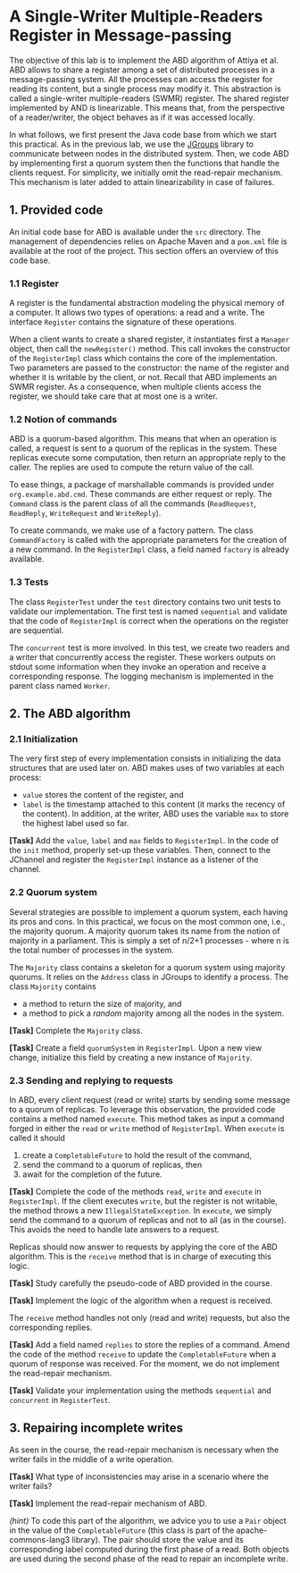 # A Single-Writer Multiple-Readers Register in Message-passing

The objective of this lab is to implement the ABD algorithm of Attiya et al.
ABD allows to share a register among a set of distributed processes in a message-passing system.
All the processes can access the register for reading its content, but a single process may modify it.
This abstraction is called a single-writer multiple-readers (SWMR) register.
The shared register implemented by AND is linearizable.
This means that, from the perspective of a reader/writer, the object behaves as if it was accessed locally.

In what follows, we first present the Java code base from which we start this practical.
As in the previous lab, we use the [JGroups](http://www.jgroups.org) library to communicate between nodes in the distributed system.
Then, we code ABD by implementing first a quorum system then the functions that handle the clients request.
For simplicity, we initially omit the read-repair mechanism.
This mechanism is later added to attain linearizability in case of failures.

## 1. Provided code

An initial code base for ABD is available  under the `src` directory.
The management of dependencies relies on Apache Maven and a `pom.xml` file is available at the root of the project.
This section offers an overview of this code base.

### 1.1 Register

A register is the fundamental abstraction modeling the physical memory of a computer.
It allows two types of operations: a read and a write.
The interface `Register` contains the signature of these operations.

When a client wants to create a shared register, it instantiates first a `Manager` object, then call the `newRegister()` method.
This call invokes the constructor of the `RegisterImpl` class which contains the core of the implementation.
Two parameters are passed to the constructor: the name of the register and whether it is writable by the client, or not.
Recall that ABD implements an SWMR register.
As a consequence, when multiple clients access the register, we should take care that at most one is a writer.

### 1.2 Notion of commands

ABD is a quorum-based algorithm.
This means that when an operation is called, a request is sent to a quorum of the replicas in the system.
These replicas execute some computation, then return an appropriate reply to the caller.
The replies are used to compute the return value of the call.

To ease things, a package of marshallable commands is provided under `org.example.abd.cmd`.
These commands are either request or reply.
The `Command` class is the parent class of all the commands (`ReadRequest`, `ReadReply`, `WriteRequest` and `WriteReply`).

To create commands, we make use of a factory pattern.
The class `CommandFactory` is called with the appropriate parameters for the creation of a new command.
In the `RegisterImpl` class, a field named `factory` is already available.

### 1.3 Tests

The class `RegisterTest` under the `test` directory contains two unit tests to validate our implementation.
The first test is named `sequential` and validate that the code of `RegisterImpl` is correct when the operations on the register are sequential.

The `concurrent` test is more involved.
In this test, we create two readers and a writer that concurrently access the register.
These workers outputs on stdout some information when they invoke an operation and receive a corresponding response.
The logging mechanism is implemented in the parent class named `Worker`.

## 2. The ABD algorithm

### 2.1 Initialization 

The very first step of every implementation consists in initializing the data structures that are used later on.
ABD makes uses of two variables at each process: 
* `value` stores the content of the register, and 
* `label` is the timestamp attached to this content (it marks the recency of the content).
In addition, at the writer, ABD uses the variable `max` to store the highest label used so far.

**[Task]** Add the `value`, `label` and `max` fields to `RegisterImpl`.
In the code of the `init` method, properly set-up these variables.
Then, connect to the JChannel and register the `RegisterImpl` instance as a listener of the channel. 

### 2.2 Quorum system

Several strategies are possible to implement a quorum system, each having its pros and cons.
In this practical, we focus on the most common one, i.e., the majority quorum.
A majority quorum takes its name from the notion of majority in a parliament.
This is simply a set of n/2+1 processes - where n is the total number of processes in the system.

The `Majority` class contains a skeleton for a quorum system using majority quorums.
It relies on the `Address` class in JGroups to identify a process.
The class `Majority` contains 
* a method to return the size of majority, and 
* a method to pick a *random* majority among all the nodes in the system.

**[Task]** Complete the `Majority` class.

**[Task]** Create a field `quorumSystem` in `RegisterImpl`.
Upon a new view change, initialize this field by creating a new instance of `Majority`. 

### 2.3 Sending and replying to requests

In ABD, every client request (read or write) starts by sending some message to a quorum of replicas.
To leverage this observation, the provided code contains a method named `execute`.
This method takes as input a command forged in either the `read` or `write` method of `RegisterImpl`.
When `execute` is called it should 
1. create a `CompletableFuture` to hold the result of the command,
2. send the command to a quorum of replicas, then
3. await for the completion of the future.

**[Task]** Complete the code of the methods `read`, `write` and `execute` in `RegisterImpl`.
If the client executes `write`, but the register is not writable, the method throws a new `IllegalStateException`.
In `execute`, we simply send the command to a quorum of replicas and not to all (as in the course).
This avoids the need to handle late answers to a request.

Replicas should now answer to requests by applying the core of the ABD algorithm.
This is the `receive` method that is in charge of executing this logic.
 
**[Task]** Study carefully the pseudo-code of ABD provided in the course.

**[Task]** Implement the logic of the algorithm when a request is received. 

The `receive` method handles not only (read and write) requests, but also the corresponding replies.

**[Task]** Add a field named `replies` to store the replies of a command.
Amend the code of the method `receive` to update the `CompletableFuture` when a quorum of response was received.
For the moment, we do not implement the read-repair mechanism.

**[Task]** Validate your implementation using the methods `sequential` and `concurrent` in `RegisterTest`.

## 3. Repairing incomplete writes

As seen in the course, the read-repair mechanism is necessary when the writer fails in the middle of a write operation.

**[Task]** What type of inconsistencies may arise in a scenario where the writer fails?

**[Task]** Implement the read-repair mechanism of ABD. 

*(hint)* 
To code this part of the algorithm, we advice you to use a `Pair` object in the value of the `CompletableFuture` (this class is part of the apache-commons-lang3 library). 
The pair should store the value and its corresponding label computed during the first phase of a read. 
Both objects are used during the second phase of the read to repair an incomplete write.

